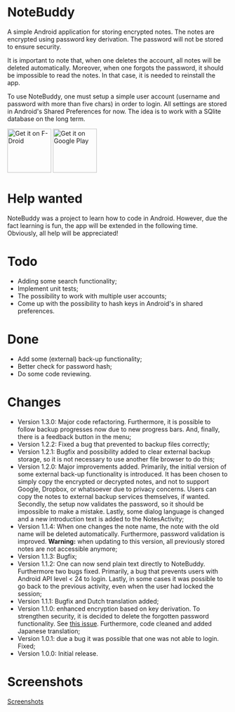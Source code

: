 # NoteBuddy
A simple Android application for storing encrypted notes. The notes are encrypted using password key derivation. The password will not be stored to ensure security.

It is important to note that, when one deletes the account, all notes will be deleted automatically. Moreover, when one forgots the password, it should be impossible to read the notes. In that case, it is needed to reinstall the app.

To use NoteBuddy, one must setup a simple user account (username and password with more than five chars) in order to login. All settings are stored in Android's Shared Preferences for now. The idea is to work with a SQlite database on the long term.

<a href="https://f-droid.org/repository/browse/?fdid=nl.yoerinijs.notebuddy" target="_blank">
<img src="https://f-droid.org/badge/get-it-on.png" alt="Get it on F-Droid" height="100"/></a> 
<a href='https://play.google.com/store/apps/details?id=nl.yoerinijs.nb'><img alt='Get it on Google Play' height="100" src='https://play.google.com/intl/en_us/badges/images/generic/en_badge_web_generic.png'/></a>

# Help wanted
NoteBuddy was a project to learn how to code in Android. However, due the fact learning is fun, the app will be extended in the following time. Obviously, all help will be appreciated!

# Todo
- Adding some search functionality;
- Implement unit tests;
- The possibility to work with multiple user accounts;
- Come up with the possibility to hash keys in Android's in shared preferences.

# Done
- Add some (external) back-up functionality;
- Better check for password hash;
- Do some code reviewing.

# Changes
- Version 1.3.0: Major code refactoring. Furthermore, it is possible to follow backup progresses now due to new progress bars. And, finally, there is a feedback button in the menu;
- Version 1.2.2: Fixed a bug that prevented to backup files correctly;
- Version 1.2.1: Bugfix and possibility added to clear external backup storage, so it is not necessary to use another file browser to do this;
- Version 1.2.0: Major improvements added. Primarily, the initial version of some external back-up functionality is introduced. It has been chosen to simply copy the encrypted or decrypted notes, and not to support Google, Dropbox, or whatsoever due to privacy concerns. Users can copy the notes to external backup services themselves, if wanted. Secondly, the setup now validates the password, so it should be impossible to make a mistake. Lastly, some dialog language is changed and a new introduction text is added to the NotesActivity;
- Version 1.1.4: When one changes the note name, the note with the old name will be deleted automatically. Furthermore, password validation is improved. <b>Warning:</b> when updating to this version, all previously stored notes are not accessible anymore;
- Version 1.1.3: Bugfix;
- Version 1.1.2: One can now send plain text directly to NoteBuddy. Furthermore two bugs fixed. Primarily, a bug that prevents users with Android API level < 24 to login. Lastly, in some cases it was possible to go back to the previous activity, even when the user had locked the session;
- Version 1.1.1: Bugfix and Dutch translation added;
- Version 1.1.0: enhanced encryption based on key derivation. To strengthen security, it is decided to delete the forgotten password functionality. See [this issue](https://github.com/YoeriNijs/NoteBuddy/issues/1). Furthermore, code cleaned and added Japanese translation;
- Version 1.0.1: due a bug it was possible that one was not able to login. Fixed;
- Version 1.0.0: Initial release.

# Screenshots
[Screenshots](https://play.google.com/store/apps/details?id=nl.yoerinijs.nb)
